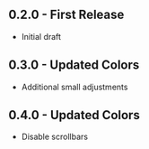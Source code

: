 ## 0.2.0 - First Release
* Initial draft

## 0.3.0 - Updated Colors
* Additional small adjustments

## 0.4.0 - Updated Colors
* Disable scrollbars
